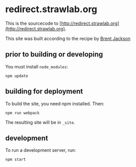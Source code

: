 # redirect.strawlab.org

This is the sourcecode to [http://redirect.strawlab.org](http://redirect.strawlab.org).

This site was built according to the recipe by [Brent Jackson](http://jxnblk.com/writing/posts/static-site-generation-with-react-and-webpack/)

## prior to building or developing

You must install `node_modules`:

    npm update

## building for deployment

To build the site, you need npm installed. Then:

    npm run webpack

The resulting site will be in `_site`.

## development

To run a development server, run:

    npm start
